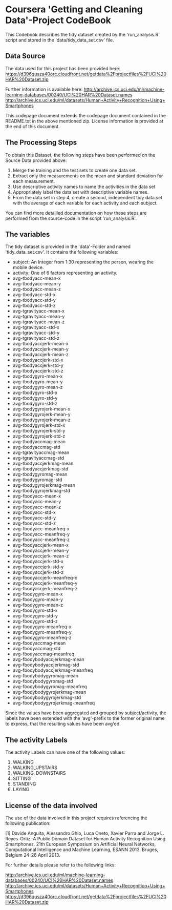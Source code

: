 # Coursera 'Getting and Cleaning Data'-Project CodeBook

This Codebook describes the tidy dataset created by the 'run_analysis.R' script and stored in the 'data/tidy_data_set.csv' file. 

## Data Source
The data used for this project has been provided here:
https://d396qusza40orc.cloudfront.net/getdata%2Fprojectfiles%2FUCI%20HAR%20Dataset.zip

Further information is available here:
http://archive.ics.uci.edu/ml/machine-learning-databases/00240/UCI%20HAR%20Dataset.names
http://archive.ics.uci.edu/ml/datasets/Human+Activity+Recognition+Using+Smartphones

This codepage document extends the codepage document contained in the README.txt in the above mentioned zip. License information is provided at the end of this document.

## The Processing Steps
To obtain this Dataset, the following steps have been performed on the Source Data provided above:

1.  Merge the training and the test sets to create one data set.
1.  Extract only the measurements on the mean and standard deviation for each measurement.
1.  Use descriptive activity names to name the activities in the data set
1.  Appropriately label the data set with descriptive variable names.
1.  From the data set in step 4, create a second, independent tidy data set with the average of each variable for each activity and each subject.

You can find more detailled documentation on how these steps are performed from the source-code in the script 'run_analysis.R'.

## The variables
The tidy dataset is provided in the 'data'-Folder and named 'tidy_data_set.csv'. It contains the following variables:

* subject: An Integer from 1:30 representing the person, wearing the mobile device.
* activity: One of 6 factors representing an activity.
* avg-tbodyacc-mean-x
* avg-tbodyacc-mean-y
* avg-tbodyacc-mean-z
* avg-tbodyacc-std-x
* avg-tbodyacc-std-y
* avg-tbodyacc-std-z
* avg-tgravityacc-mean-x
* avg-tgravityacc-mean-y
* avg-tgravityacc-mean-z
* avg-tgravityacc-std-x
* avg-tgravityacc-std-y
* avg-tgravityacc-std-z
* avg-tbodyaccjerk-mean-x
* avg-tbodyaccjerk-mean-y
* avg-tbodyaccjerk-mean-z
* avg-tbodyaccjerk-std-x
* avg-tbodyaccjerk-std-y
* avg-tbodyaccjerk-std-z
* avg-tbodygyro-mean-x
* avg-tbodygyro-mean-y
* avg-tbodygyro-mean-z
* avg-tbodygyro-std-x
* avg-tbodygyro-std-y
* avg-tbodygyro-std-z
* avg-tbodygyrojerk-mean-x
* avg-tbodygyrojerk-mean-y
* avg-tbodygyrojerk-mean-z
* avg-tbodygyrojerk-std-x
* avg-tbodygyrojerk-std-y
* avg-tbodygyrojerk-std-z
* avg-tbodyaccmag-mean
* avg-tbodyaccmag-std
* avg-tgravityaccmag-mean
* avg-tgravityaccmag-std
* avg-tbodyaccjerkmag-mean
* avg-tbodyaccjerkmag-std
* avg-tbodygyromag-mean
* avg-tbodygyromag-std
* avg-tbodygyrojerkmag-mean
* avg-tbodygyrojerkmag-std
* avg-fbodyacc-mean-x
* avg-fbodyacc-mean-y
* avg-fbodyacc-mean-z
* avg-fbodyacc-std-x
* avg-fbodyacc-std-y
* avg-fbodyacc-std-z
* avg-fbodyacc-meanfreq-x
* avg-fbodyacc-meanfreq-y
* avg-fbodyacc-meanfreq-z
* avg-fbodyaccjerk-mean-x
* avg-fbodyaccjerk-mean-y
* avg-fbodyaccjerk-mean-z
* avg-fbodyaccjerk-std-x
* avg-fbodyaccjerk-std-y
* avg-fbodyaccjerk-std-z
* avg-fbodyaccjerk-meanfreq-x
* avg-fbodyaccjerk-meanfreq-y
* avg-fbodyaccjerk-meanfreq-z
* avg-fbodygyro-mean-x
* avg-fbodygyro-mean-y
* avg-fbodygyro-mean-z
* avg-fbodygyro-std-x
* avg-fbodygyro-std-y
* avg-fbodygyro-std-z
* avg-fbodygyro-meanfreq-x
* avg-fbodygyro-meanfreq-y
* avg-fbodygyro-meanfreq-z
* avg-fbodyaccmag-mean
* avg-fbodyaccmag-std
* avg-fbodyaccmag-meanfreq
* avg-fbodybodyaccjerkmag-mean
* avg-fbodybodyaccjerkmag-std
* avg-fbodybodyaccjerkmag-meanfreq
* avg-fbodybodygyromag-mean
* avg-fbodybodygyromag-std
* avg-fbodybodygyromag-meanfreq
* avg-fbodybodygyrojerkmag-mean
* avg-fbodybodygyrojerkmag-std
* avg-fbodybodygyrojerkmag-meanfreq

Since the values have been aggregated and grouped by subject/activity, the labels have been extended with the 'avg'-prefix to the former original name to express, that the resulting values have been avg'ed.

## The activity Labels
The activity Labels can have one of the following values:

1.  WALKING
1.  WALKING_UPSTAIRS
1.  WALKING_DOWNSTAIRS
1.  SITTING
1.  STANDING
1.  LAYING

## License of the data involved
The use of the data involved in this project requires referencing the following publication:

[1] Davide Anguita, Alessandro Ghio, Luca Oneto, Xavier Parra and Jorge L. Reyes-Ortiz. A Public Domain Dataset for Human Activity Recognition Using Smartphones. 21th European Symposium on Artificial Neural Networks, Computational Intelligence and Machine Learning, ESANN 2013. Bruges, Belgium 24-26 April 2013.

For further details please refer to the following links:

http://archive.ics.uci.edu/ml/machine-learning-databases/00240/UCI%20HAR%20Dataset.names
http://archive.ics.uci.edu/ml/datasets/Human+Activity+Recognition+Using+Smartphones
https://d396qusza40orc.cloudfront.net/getdata%2Fprojectfiles%2FUCI%20HAR%20Dataset.zip
